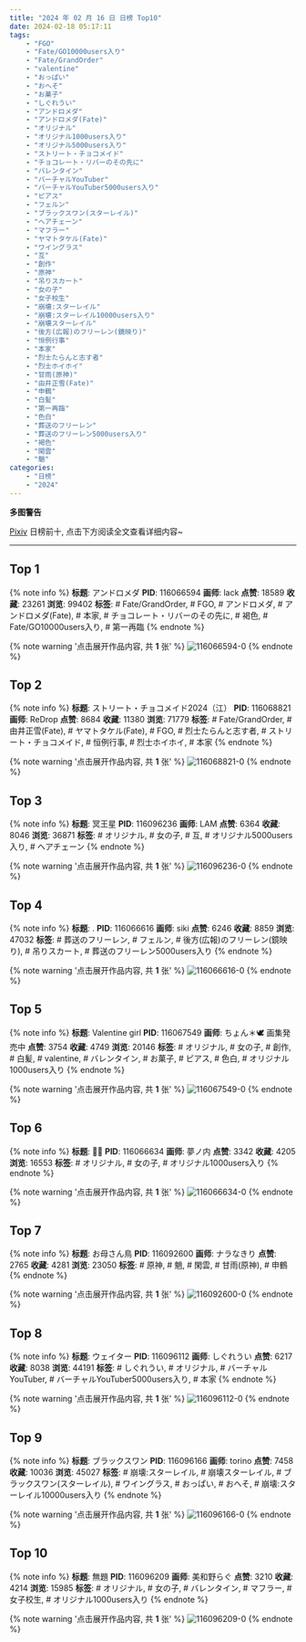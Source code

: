 ```yaml
---
title: "2024 年 02 月 16 日 日榜 Top10"
date: 2024-02-18 05:17:11
tags:
    - "FGO"
    - "Fate/GO10000users入り"
    - "Fate/GrandOrder"
    - "valentine"
    - "おっぱい"
    - "おへそ"
    - "お菓子"
    - "しぐれうい"
    - "アンドロメダ"
    - "アンドロメダ(Fate)"
    - "オリジナル"
    - "オリジナル1000users入り"
    - "オリジナル5000users入り"
    - "ストリート・チョコメイド"
    - "チョコレート・リバーのその先に"
    - "バレンタイン"
    - "バーチャルYouTuber"
    - "バーチャルYouTuber5000users入り"
    - "ピアス"
    - "フェルン"
    - "ブラックスワン(スターレイル)"
    - "ヘアチェーン"
    - "マフラー"
    - "ヤマトタケル(Fate)"
    - "ワイングラス"
    - "互"
    - "創作"
    - "原神"
    - "吊りスカート"
    - "女の子"
    - "女子校生"
    - "崩壊:スターレイル"
    - "崩壊:スターレイル10000users入り"
    - "崩壊スターレイル"
    - "後方(広報)のフリーレン(鏡映り)"
    - "恒例行事"
    - "本家"
    - "烈士たらんと志す者"
    - "烈士ホイホイ"
    - "甘雨(原神)"
    - "由井正雪(Fate)"
    - "申鶴"
    - "白髪"
    - "第一再臨"
    - "色白"
    - "葬送のフリーレン"
    - "葬送のフリーレン5000users入り"
    - "褐色"
    - "閑雲"
    - "魈"
categories:
    - "日榜"
    - "2024"
---
```


<i class="fa fa-triangle-exclamation"></i>**多图警告**<i class="fa fa-triangle-exclamation"></i>

[Pixiv](https://www.pixiv.net/) 日榜前十, 点击下方阅读全文查看详细内容~

<!-- more -->

---

## Top 1

{% note info %}
**标题**: アンドロメダ
**PID**: 116066594 **画师**: lack
**点赞**: 18589 **收藏**: 23261 **浏览**: 99402
**标签**: # Fate/GrandOrder, # FGO, # アンドロメダ, # アンドロメダ(Fate), # 本家, # チョコレート・リバーのその先に, # 褐色, # Fate/GO10000users入り, # 第一再臨
{% endnote %}

{% note warning '点击展开作品内容, 共 **1** 张' %}
![116066594-0](https://i.pixiv.re/img-original/img/2024/02/15/00/00/24/116066594_p0.png)
{% endnote %}

## Top 2

{% note info %}
**标题**: ストリート・チョコメイド2024（江）
**PID**: 116068821 **画师**: ReDrop
**点赞**: 8684 **收藏**: 11380 **浏览**: 71779
**标签**: # Fate/GrandOrder, # 由井正雪(Fate), # ヤマトタケル(Fate), # FGO, # 烈士たらんと志す者, # ストリート・チョコメイド, # 恒例行事, # 烈士ホイホイ, # 本家
{% endnote %}

{% note warning '点击展开作品内容, 共 **1** 张' %}
![116068821-0](https://i.pixiv.re/img-original/img/2024/02/15/00/49/08/116068821_p0.jpg)
{% endnote %}

## Top 3

{% note info %}
**标题**: 冥王星
**PID**: 116096236 **画师**: LAM
**点赞**: 6364 **收藏**: 8046 **浏览**: 36871
**标签**: # オリジナル, # 女の子, # 互, # オリジナル5000users入り, # ヘアチェーン
{% endnote %}

{% note warning '点击展开作品内容, 共 **1** 张' %}
![116096236-0](https://i.pixiv.re/img-original/img/2024/02/16/00/00/22/116096236_p0.jpg)
{% endnote %}

## Top 4

{% note info %}
**标题**: .
**PID**: 116066616 **画师**: siki
**点赞**: 6246 **收藏**: 8859 **浏览**: 47032
**标签**: # 葬送のフリーレン, # フェルン, # 後方(広報)のフリーレン(鏡映り), # 吊りスカート, # 葬送のフリーレン5000users入り
{% endnote %}

{% note warning '点击展开作品内容, 共 **1** 张' %}
![116066616-0](https://i.pixiv.re/img-original/img/2024/02/15/00/00/28/116066616_p0.jpg)
{% endnote %}

## Top 5

{% note info %}
**标题**: Valentine girl
**PID**: 116067549 **画师**: ちょん＊🕊 画集発売中
**点赞**: 3754 **收藏**: 4749 **浏览**: 20146
**标签**: # オリジナル, # 女の子, # 創作, # 白髪, # valentine, # バレンタイン, # お菓子, # ピアス, # 色白, # オリジナル1000users入り
{% endnote %}

{% note warning '点击展开作品内容, 共 **1** 张' %}
![116067549-0](https://i.pixiv.re/img-original/img/2024/02/15/00/16/13/116067549_p0.jpg)
{% endnote %}

## Top 6

{% note info %}
**标题**: 🍫🐻
**PID**: 116066634 **画师**: 夢ノ内
**点赞**: 3342 **收藏**: 4205 **浏览**: 16553
**标签**: # オリジナル, # 女の子, # オリジナル1000users入り
{% endnote %}

{% note warning '点击展开作品内容, 共 **1** 张' %}
![116066634-0](https://i.pixiv.re/img-original/img/2024/02/15/05/11/07/116066634_p0.jpg)
{% endnote %}

## Top 7

{% note info %}
**标题**: お母さん鳥
**PID**: 116092600 **画师**: ナラなきり
**点赞**: 2765 **收藏**: 4281 **浏览**: 23050
**标签**: # 原神, # 魈, # 閑雲, # 甘雨(原神), # 申鶴
{% endnote %}

{% note warning '点击展开作品内容, 共 **1** 张' %}
![116092600-0](https://i.pixiv.re/img-original/img/2024/02/15/22/10/31/116092600_p0.png)
{% endnote %}

## Top 8

{% note info %}
**标题**: ウェイター
**PID**: 116096112 **画师**: しぐれうい
**点赞**: 6217 **收藏**: 8038 **浏览**: 44191
**标签**: # しぐれうい, # オリジナル, # バーチャルYouTuber, # バーチャルYouTuber5000users入り, # 本家
{% endnote %}

{% note warning '点击展开作品内容, 共 **1** 张' %}
![116096112-0](https://i.pixiv.re/img-original/img/2024/02/16/00/00/02/116096112_p0.jpg)
{% endnote %}

## Top 9

{% note info %}
**标题**: ブラックスワン
**PID**: 116096166 **画师**: torino
**点赞**: 7458 **收藏**: 10036 **浏览**: 45027
**标签**: # 崩壊:スターレイル, # 崩壊スターレイル, # ブラックスワン(スターレイル), # ワイングラス, # おっぱい, # おへそ, # 崩壊:スターレイル10000users入り
{% endnote %}

{% note warning '点击展开作品内容, 共 **1** 张' %}
![116096166-0](https://i.pixiv.re/img-original/img/2024/02/16/00/00/11/116096166_p0.jpg)
{% endnote %}

## Top 10

{% note info %}
**标题**: 無題
**PID**: 116096209 **画师**: 美和野らぐ
**点赞**: 3210 **收藏**: 4214 **浏览**: 15985
**标签**: # オリジナル, # 女の子, # バレンタイン, # マフラー, # 女子校生, # オリジナル1000users入り
{% endnote %}

{% note warning '点击展开作品内容, 共 **1** 张' %}
![116096209-0](https://i.pixiv.re/img-original/img/2024/02/16/00/00/18/116096209_p0.png)
{% endnote %}
